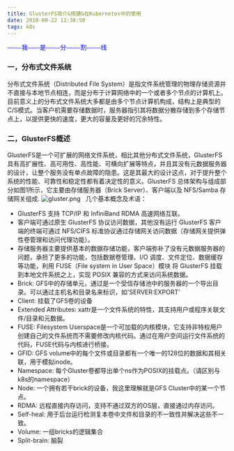 ```yaml
---
title: GlusterFS简介&搭建&在Kubernetes中的使用
date: 2018-09-22 12:38:50
tags: k8s
---
```

<font color=#0000FF  face="黑体">-------我------是-------分-------割-------线</font>
&nbsp;
### 一，分布式文件系统
分布式文件系统（Distributed File System）是指文件系统管理的物理存储资源并不直接与本地节点相连，而是分布于计算网络中的一个或者多个节点的计算机上。目前意义上的分布式文件系统大多都是由多个节点计算机构成，结构上是典型的C/S模式。当客户机需要存储数据时，服务器指引其将数据分散存储到多个存储节点上，以提供更快的速度，更大的容量及更好的冗余特性。
&nbsp;
### 二，GlusterFS概述
GlusterFS是一个可扩展的网络文件系统，相比其他分布式文件系统，GlusterFS具有高扩展性、高可用性、高性能、可横向扩展等特点，并且其没有元数据服务器的设计，让整个服务没有单点故障的隐患。这是其最大的设计这点，对于提升整个系统的性能、可靠性和稳定性都有着决定性的意义。GlusterFS 总体架构与组成部分如图1所示，它主要由存储服务器（Brick Server）、客户端以及 NFS/Samba 存储网关组成.
![gluster.png](gluster/gluster.png)
&nbsp;
几个基本概念及术语：
* GlusterFS 支持 TCP/IP 和 InfiniBand RDMA 高速网络互联。
* 客户端可通过原生 GlusterFS 协议访问数据，其他没有运行 GlusterFS 客户端的终端可通过 NFS/CIFS 标准协议通过存储网关访问数据（存储网关提供弹性卷管理和访问代理功能）。
* 存储服务器主要提供基本的数据存储功能，客户端弥补了没有元数据服务器的问题，承担了更多的功能，包括数据卷管理、I/O 调度、文件定位、数据缓存等功能，利用 FUSE（File system in User Space）模块  将 GlusterFS 挂载到本地文件系统之上，实现 POSIX 兼容的方式来访问系统数据。
* Brick: GFS中的存储单元，通过是一个受信存储池中的服务器的一个导出目录。可以通过主机名和目录名来标识，如'SERVER:EXPORT'
* Client: 挂载了GFS卷的设备
* Extended Attributes: xattr是一个文件系统的特性，其支持用户或程序关联文件/目录和元数据。
* FUSE: Filesystem Userspace是一个可加载的内核模块，它支持非特权用户创建自己的文件系统而不需要修改内核代码。通过在用户空间运行文件系统的代码，FUSE代码与内核进行桥接。
* GFID: GFS volume中的每个文件或目录都有一个唯一的128位的数据和其相关联，用于模拟inode。
* Namespace: 每个Gluster卷都导出单个ns作为POSIX的挂载点。（请区别与k8s的namespace）
* Node: 一个拥有若干brick的设备，我这里理解就是GFS Cluster中的某一个节点。
* RDMA: 远程直接内存访问，支持不通过双方的OS层，直接通过内存访问。
* Self-heal: 用于后台运行检测复本卷中文件和目录的不一致性并解决这些不一致。
* Volume: 一组bricks的逻辑集合
* Split-brain: 脑裂



